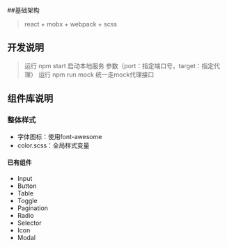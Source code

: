 ##基础架构
>react + mobx + webpack + scss 


## 开发说明

> 运行 npm start 启动本地服务  参数（port：指定端口号，target：指定代理）
> 运行 npm run mock 统一走mock代理接口

## 组件库说明

### 整体样式
- 字体图标：使用font-awesome
- color.scss：全局样式变量


####  已有组件
- Input
- Button
- Table
- Toggle
- Pagination
- Radio
- Selector
- Icon
- Modal
